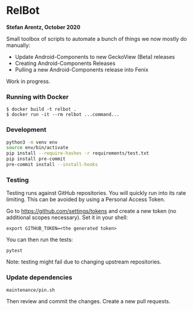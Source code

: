 # RelBot
__Stefan Arentz, October 2020__

Small toolbox of scripts to automate a bunch of things we now mostly do manually:

 - Update Android-Components to new GeckoView (Beta) releases
 - Creating Android-Components Releases
 - Pulling a new Android-Components release into Fenix

Work in progress.

### Running with Docker

```
$ docker build -t relbot .
$ docker run -it --rm relbot ...command...
```

### Development

```sh
python3 -m venv env
source env/bin/activate
pip install --require-hashes -r requirements/test.txt
pip install pre-commit
pre-commit install --install-hooks
```

### Testing

Testing runs against GitHub repositories.
You will quickly run into its rate limiting.
This can be avoided by using a Personal Access Token.

Go to <https://github.com/settings/tokens> and create a new token (no additional scopes necessary).
Set it in your shell:

```
export GITHUB_TOKEN=<the generated token>
```

You can then run the tests:

```
pytest
```

Note: testing might fail due to changing upstream repositories.


### Update dependencies

```
maintenance/pin.sh
```

Then review and commit the changes. Create a new pull requests.
